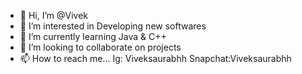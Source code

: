 - 👋 Hi, I’m @Vivek
- 👀 I’m interested in Developing new softwares
- 🌱 I’m currently learning Java & C++
- 💞️ I’m looking to collaborate on projects
- 📫 How to reach me...
Ig: Viveksaurabhh
Snapchat:Viveksaurabhh

<!---
Vihaaan/Vihaaan is a ✨ special ✨ repository because its `README.md` (this file) appears on your GitHub profile.
You can click the Preview link to take a look at your changes.
--->
